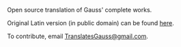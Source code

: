 Open source translation of Gauss' complete works. <br>

Original Latin version (in public domain) can be found <a href="https://gdz.sub.uni-goettingen.de/id/PPN235957348">here</a>. <br>

To contribute, email TranslatesGauss@gmail.com.
